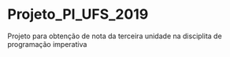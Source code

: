 # Projeto_PI_UFS_2019
Projeto para obtenção de nota da terceira unidade na disciplita de programação imperativa
